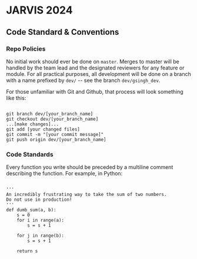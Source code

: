 # JARVIS 2024

## Code Standard & Conventions

### Repo Policies

No initial work should ever be done on `master`. Merges to master will be handled by the team lead and the designated reviewers for any feature or module. For all practical purposes, all development will be done on a branch with a name prefixed by `dev/` -- see the branch `dev/gsingh_dev`.

For those unfamiliar with Git and Github, that process will look something like this:

```

git branch dev/[your_branch_name]
git checkout dev/[your_branch_name]
...[make changes]...
git add [your changed files]
git commit -m "[your commit message]"
git push origin dev/[your_branch_name]

```

### Code Standards

Every function you write should be preceded by a multiline comment describing the function. For example, in Python:

```

'''
An incredibly frustrating way to take the sum of two numbers.
Do not use in production!
'''
def dumb_sum(a, b):
	s = 0
	for i in range(a):
		s = s + 1

	for j in range(b):
		s = s + 1
	
	return s
```

